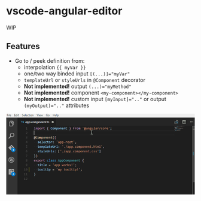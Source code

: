 # vscode-angular-editor

WIP

## Features

- Go to / peek definition from:
  - interpolation `{{ myVar }}`
  - one/two way binded input `[(...)]="myVar"`
  - `templateUrl` or `styleUrls` in `@Component` decorator
  - **Not implemented!** output `(...)="myMethod"`
  - **Not implemented!** component `<my-component></my-component>`
  - **Not implemented!** custom input `[myInput]=".."` or output `(myOutput)=".."` attributes

![working](images/example.gif)